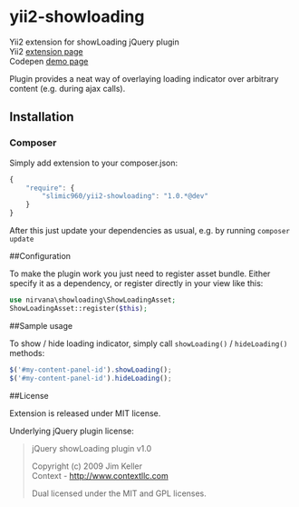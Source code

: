 yii2-showloading
================

Yii2 extension for showLoading jQuery plugin  
Yii2 [extension page](http://www.yiiframework.com/extension/yii2-showloading)  
Codepen [demo page](http://codepen.io/jasondavis/pen/fAzcI)

Plugin provides a neat way of overlaying loading indicator over arbitrary content (e.g. during ajax calls).

## Installation

### Composer

Simply add extension to your composer.json:
``` js
{
    "require": {
        "slimic960/yii2-showloading": "1.0.*@dev"
    }
}
```
After this just update your dependencies as usual, e.g. by running `composer update`

##Configuration

To make the plugin work you just need to register asset bundle. Either specify it as a dependency, or register directly in your view like this:
``` php
use nirvana\showloading\ShowLoadingAsset;
ShowLoadingAsset::register($this);
```

##Sample usage

To show / hide loading indicator, simply call `showLoading()` / `hideLoading()` methods:
``` js
$('#my-content-panel-id').showLoading();
$('#my-content-panel-id').hideLoading();
```

##License

Extension is released under MIT license.

Underlying jQuery plugin license:
> jQuery showLoading plugin v1.0   
> 
> Copyright (c) 2009 Jim Keller  
> Context - http://www.contextllc.com 
> 
> Dual licensed under the MIT and GPL licenses.